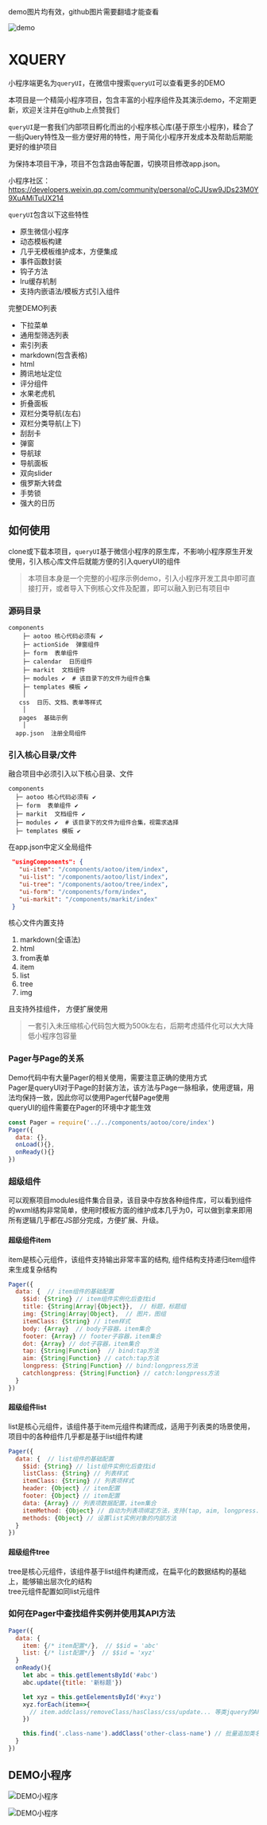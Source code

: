<!--
 * @Author: 天天修改
 * @Date: 2019-12-18 10:17:43
 * @LastEditTime : 2019-12-19 12:01:15
 * @LastEditors  : Please set LastEditors
 * @Description: In User Settings Edit
 * @FilePath: /xquery/README.md
 -->
demo图片均有效，github图片需要翻墙才能查看  

![demo](http://www.agzgz.com/myimgs/demo.jpg)  


# XQUERY
小程序端更名为`queryUI`，在微信中搜索`queryUI`可以查看更多的DEMO  

本项目是一个精简小程序项目，包含丰富的小程序组件及其演示demo，不定期更新，欢迎关注并在github上点赞我们   

`queryUI`是一套我们内部项目孵化而出的小程序核心库(基于原生小程序)，糅合了一些jQuery特性及一些方便好用的特性，用于简化小程序开发成本及帮助后期能更好的维护项目  

为保持本项目干净，项目不包含路由等配置，切换项目修改app.json。 

小程序社区： https://developers.weixin.qq.com/community/personal/oCJUsw9JDs23M0Y9XuAMiTuUX214  


`queryUI`包含以下这些特性  

* 原生微信小程序  
* 动态模板构建
* 几乎无模板维护成本，方便集成
* 事件函数封装
* 钩子方法
* lru缓存机制  
* 支持内嵌语法/模板方式引入组件

完整DEMO列表

* 下拉菜单
* 通用型筛选列表
* 索引列表
* markdown(包含表格)
* html
* 腾讯地址定位  
* 评分组件
* 水果老虎机
* 折叠面板
* 双栏分类导航(左右)
* 双栏分类导航(上下)
* 刮刮卡  
* 弹窗
* 导航球
* 导航面板
* 双向slider
* 俄罗斯大转盘
* 手势锁
* 强大的日历


## 如何使用  
clone或下载本项目，`queryUI`基于微信小程序的原生库，不影响小程序原生开发使用，引入核心库文件后就能方便的引入queryUI的组件  

> 本项目本身是一个完整的小程序示例demo，引入小程序开发工具中即可直接打开，或者导入下例核心文件及配置，即可以融入到已有项目中  

### 源码目录
    components 
        ├─ aotoo 核心代码必须有 ✔︎
        ├─ actionSide  弹窗组件
        ├─ form  表单组件
        ├─ calendar  日历组件
        ├─ markit  文档组件
        ├─ modules ✔︎  # 该目录下的文件为组件合集
        ├─ templates 模板 ✔︎
        │
       css  日历、文档、表单等样式
        │
       pages  基础示例
        │
      app.json  注册全局组件
 
### 引入核心目录/文件   
融合项目中必须引入以下核心目录、文件  

    components 
      ├─ aotoo 核心代码必须有 ✔︎
      ├─ form  表单组件 ✔︎
      ├─ markit  文档组件 ✔︎
      ├─ modules ✔︎  # 该目录下的文件为组件合集，视需求选择
      ├─ templates 模板 ✔︎

在app.json中定义全局组件  

 ```json
  "usingComponents": {
    "ui-item": "/components/aotoo/item/index",
    "ui-list": "/components/aotoo/list/index",
    "ui-tree": "/components/aotoo/tree/index",
    "ui-form": "/components/form/index",
    "ui-markit": "/components/markit/index"
  }
 ```

 核心文件内置支持  
1. markdown(全语法)
2. html
3. from表单 
4. item
5. list
6. tree
7. img

且支持外挂组件， 方便扩展使用  
> 一套引入未压缩核心代码包大概为500k左右，后期考虑插件化可以大大降低小程序包容量   


### Pager与Page的关系  
Demo代码中有大量Pager的相关使用，需要注意正确的使用方式  
Pager是queryUI对于Page的封装方法，该方法与Page一脉相承，使用逻辑，用法均保持一致，因此你可以使用Pager代替Page使用  
queryUI的组件需要在Pager的环境中才能生效    
```js
const Pager = require('../../components/aotoo/core/index')
Pager({
  data: {},
  onLoad(){},
  onReady(){}
})
```

### 超级组件  
可以观察项目modules组件集合目录，该目录中存放各种组件库，可以看到组件的wxml结构非常简单，使用时模板方面的维护成本几乎为0，可以做到拿来即用
所有逻辑几乎都在JS部分完成，方便扩展、升级。  

#### 超级组件item
item是核心元组件，该组件支持输出非常丰富的结构, 组件结构支持递归item组件来生成复杂结构  
```js
Pager({
  data: {  // item组件的基础配置
    $$id: {String} // item组件实例化后查找id
    title: {String|Array|{Object}},  // 标题，标题组
    img: {String|Array|Object},  // 图片，图组
    itemClass: {String} // item样式  
    body: {Array}  // body子容器，item集合
    footer: {Array} // footer子容器，item集合
    dot: {Array} // dot子容器，item集合
    tap: {String|Function}  // bind:tap方法
    aim: {String|Function} // catch:tap方法
    longpress: {String|Function} // bind:longpress方法
    catchlongpress: {String|Function} // catch:longpress方法
  }
})
```

#### 超级组件list
list是核心元组件，该组件基于item元组件构建而成，适用于列表类的场景使用，项目中的各种组件几乎都是基于list组件构建  
```js
Pager({
  data: {  // list组件的基础配置
    $$id: {String} // list组件实例化后查找id
    listClass: {String} // 列表样式  
    itemClass: {String} // 列表项样式  
    header: {Object} // item配置
    footer: {Object} // item配置
    data: {Array} // 列表项数据配置，item集合
    itemMethod: {Object} // 自动为列表项绑定方法，支持(tap, aim, longpress...)
    methods: {Object} // 设置list实例对象的内部方法
  }
})
```

#### 超级组件tree
tree是核心元组件，该组件基于list组件构建而成，在扁平化的数据结构的基础上，能够输出层次化的结构   
tree元组件配置如同list元组件

### 如何在Pager中查找组件实例并使用其API方法  
```js
Pager({
  data: {
    item: {/* item配置*/},  // $$id = 'abc'
    list: {/* list配置*/}  // $$id = 'xyz'
  }
  onReady(){
    let abc = this.getElementsById('#abc')
    abc.update({title: '新标题'})

    let xyz = this.getEelementsById('#xyz')
    xyz.forEach(item=>{
      // item.addclass/removeClass/hasClass/css/update... 等类jquery的API方法
    })

    this.find('.class-name').addClass('other-class-name') // 批量追加类名
  }
})
```

## DEMO小程序 

![DEMO小程序](http://www.agzgz.com/myimgs/wxzan.jpg)

![DEMO小程序](http://www.agzgz.com/myimgs/xquery.png)